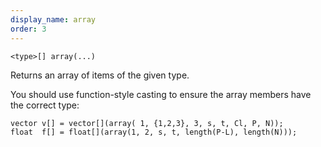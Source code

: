 ```yaml
---
display_name: array
order: 3
---
```

`<type>[] array(...)`

Returns an array of items of the given type.

You should use function-style casting to ensure the array members have the
correct type:

```vex
vector v[] = vector[](array( 1, {1,2,3}, 3, s, t, Cl, P, N));
float  f[] = float[](array(1, 2, s, t, length(P-L), length(N)));

```
